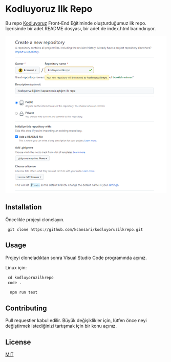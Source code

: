 # Kodluyoruz Ilk Repo

Bu repo [Kodluyoruz](https://www.kodluyoruz.org/) Front-End Eğitiminde oluşturduğumuz ilk repo. İçerisinde bir adet README dosyası, bir adet de index.html barındırıyor.

![](https://raw.githubusercontent.com/kcansari/kodluyoruzilkrepo/main/figures/kcanrepo.png)

## Installation

Öncelikle projeyi clonelayın.

```http
 git clone https://github.com/kcansari/kodluyoruzilkrepo.git
```

## Usage

Projeyi cloneladıktan sonra Visual Studio Code programında açınız.

Linux için:

```http
 cd kodluyoruzilkrepo
 code .
```

```bash
  npm run test
```

## Contributing

Pull requestler kabul edilir. Büyük değişiklikler için, lütfen önce neyi değiştirmek istediğinizi tartışmak için bir konu açınız.

## License

[MIT](https://choosealicense.com/licenses/mit/)
